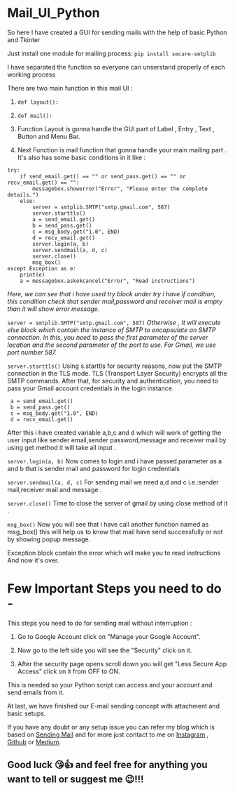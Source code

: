 # Mail_UI_Python

So here I have created a GUI for sending mails with the help of basic Python and Tkinter

Just install one module for mailing process:
```pip install secure-smtplib```

I have separated the function so everyone can unserstand properly of each working process

There are two main function in this mail UI :
1. ```def layout():```
2. ```def mail():```

1. Function Layout is gonna handle the GUI part of Label , Entry , Text , Button and Menu Bar.

2. Next Function is mail function that gonna handle your main mailing part . It's also has some basic conditions in it like :

```
try:
    if send_email.get() == "" or send_pass.get() == "" or recv_email.get() == "":
        messagebox.showerror("Error", "Please enter the complete details.")
    else:
        server = smtplib.SMTP("smtp.gmail.com", 587)
        server.starttls()
        a = send_email.get()
        b = send_pass.get()
        c = msg_body.get("1.0", END)
        d = recv_email.get()
        server.login(a, b)
        server.sendmail(a, d, c)
        server.close()
        msg_box()
except Exception as e:
    print(e)
    a = messagebox.askokcancel("Error", "Read instructions")
```

_Here, we can see that i have used try block under try i have if condition, this condition
check that sender mail,password and receiver mail is empty than it will show error message._

```server = smtplib.SMTP("smtp.gmail.com", 587)```
_Otherwise , It will execute else block which contain the instance of SMTP to encapsulate an SMTP connection. 
In this, you need to pass the first parameter of the server location and the second parameter of the port to use. 
For Gmail, we use port number 587._

```server.starttls()```
Using s.starttls for security reasons, now put the SMTP connection in the TLS mode. TLS (Transport Layer Security) encrypts 
all the SMTP commands. After that, for security and authentication, you need to pass your Gmail account credentials in the login instance. 

```
 a = send_email.get()
 b = send_pass.get()
 c = msg_body.get("1.0", END)
 d = recv_email.get()
```
After this i have created variable a,b,c and d which will work of getting the user input like sender email,sender password,message 
and receiver mail by using get method it will take all input .

```server.login(a, b)```
Now comes to login and i have passed parameter as a and b that is sender mail and password for login credentials

```server.sendmail(a, d, c)```
For sending mail we need a,d and c i.e.:sender mail,receiver mail and message .

```server.close()```
Time to close the server of gmail by using close method of it .

```msg_box()```
Now you will see that i have call another function named as msg_box() this will help us to know that mail have send successfully or not by showing popup message.

Exception block contain the error which will make you to read instructions And now it's over.

# Few Important Steps you need to do -

This steps you need to do for sending mail without interruption :

1. Go to Google Account click on "Manage your Google Account".

2. Now go to the left side you will see the "Security" click on it.

3. After the security page opens scroll down you will get "Less Secure App Access" click on it from OFF to ON.

This is needed so your Python script can access and your account and send emails from it.

At last, we have finished our E-mail sending concept with attachment and basic setups.

If you have any doubt or any setup issue you can refer my blog which is based on [Sending Mail](https://medium.com/zeeshaan786/send-attachment-mails-from-python-cd5e3934b317) 
and for more just contact to me on [Instagram](https://www.instagram.com/zeeshaansiddique/) , [Github](https://github.com/zeeking786) or [Medium](https://medium.com/zeeshaan786).

## Good luck 😘👍 and feel free for anything you want to tell or suggest me 😉!!!
